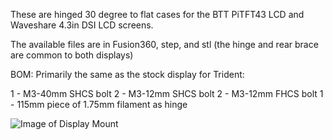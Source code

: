 These are hinged 30 degree to flat cases for the BTT PiTFT43 LCD and Waveshare 4.3in DSI LCD screens.  

The available files are in Fusion360, step, and stl (the hinge and rear brace are common to both displays) 

BOM: 
Primarily the same as the stock display for Trident:

1 - M3-40mm SHCS bolt
2 - M3-12mm SHCS bolt
2 - M3-12mm FHCS bolt
1 - 115mm piece of 1.75mm filament as hinge

![Image of Display Mount](https://github.com/LoganFraser/VoronMods/blob/main/Displays/BTT%20PITFT43%20LCD%20Mount.png)
